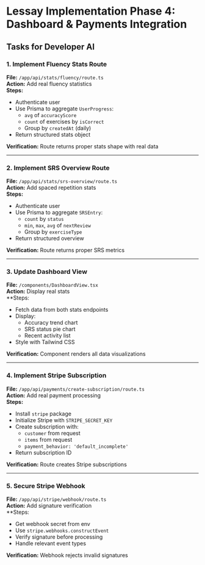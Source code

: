 # Lessay Implementation Phase 4: Dashboard & Payments Integration

## Tasks for Developer AI

### 1. Implement Fluency Stats Route
**File:** `/app/api/stats/fluency/route.ts`  
**Action:** Add real fluency statistics  
**Steps:**
- Authenticate user
- Use Prisma to aggregate `UserProgress`:
  - `avg` of `accuracyScore`
  - `count` of exercises by `isCorrect`
  - Group by `createdAt` (daily)
- Return structured stats object

**Verification:** Route returns proper stats shape with real data

---

### 2. Implement SRS Overview Route
**File:** `/app/api/stats/srs-overview/route.ts`  
**Action:** Add spaced repetition stats  
**Steps:**
- Authenticate user
- Use Prisma to aggregate `SRSEntry`:
  - `count` by `status`
  - `min`, `max`, `avg` of `nextReview`
  - Group by `exerciseType`
- Return structured overview

**Verification:** Route returns proper SRS metrics

---

### 3. Update Dashboard View
**File:** `/components/DashboardView.tsx`  
**Action:** Display real stats  
**Steps:
- Fetch data from both stats endpoints
- Display:
  - Accuracy trend chart
  - SRS status pie chart
  - Recent activity list
- Style with Tailwind CSS

**Verification:** Component renders all data visualizations

---

### 4. Implement Stripe Subscription
**File:** `/app/api/payments/create-subscription/route.ts`  
**Action:** Add real payment processing  
**Steps:**
- Install `stripe` package
- Initialize Stripe with `STRIPE_SECRET_KEY`
- Create subscription with:
  - `customer` from request
  - `items` from request
  - `payment_behavior: 'default_incomplete'`
- Return subscription ID

**Verification:** Route creates Stripe subscriptions

---

### 5. Secure Stripe Webhook
**File:** `/app/api/stripe/webhook/route.ts`  
**Action:** Add signature verification  
**Steps:
- Get webhook secret from env
- Use `stripe.webhooks.constructEvent`
- Verify signature before processing
- Handle relevant event types

**Verification:** Webhook rejects invalid signatures